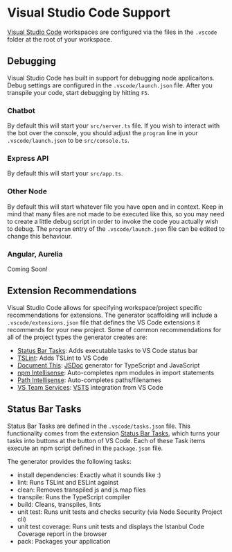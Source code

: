 # Visual Studio Code Support  
[Visual Studio Code][vscode-url] workspaces are configured via the files in the `.vscode` folder at the root of your workspace.  

## Debugging  
Visual Studio Code has built in support for debugging node applicaitons. Debug settings are configured in the `.vscode/launch.json` file.
After you transpile your code, start debugging by hitting `F5`.  

### Chatbot  
By default this will start your `src/server.ts` file. If you wish to interact with the bot over the console, 
you should adjust the `program` line in your `.vscode/launch.json` to be `src/console.ts`.  

### Express API  
By default this will start your `src/app.ts`.  

### Other Node
By default this will start whatever file you have open and in context. Keep in mind that many files are not made to be executed like this, 
so you may need to create a little debug script in order to invoke the code you actually wish to debug. The `program` entry of the `.vscode/launch.json` 
file can be edited to change this behaviour.

### Angular, Aurelia  
Coming Soon!  
  
## Extension Recommendations
Visual Studio Code allows for specifying workspace/project specific recommendations for extensions. The generator scaffolding will include a `.vscode/extensions.json` file that defines the VS Code extensions it recommends for your new project. Some of common recommendations for all of the project types the generator creates are:  
  
  - [Status Bar Tasks][tasks-extension-url]: Adds executable tasks to VS Code status bar
  - [TSLint][tslint-extension-url]: Adds TSLint to VS Code  
  - [Document This][docthis-extension-url]: [JSDoc][jsdoc-url] generator for TypeScript and JavaScript
  - [npm Intellisense][npm-intellisense-extension-url]: Auto-completes npm modules in import statements
  - [Path Intellisense][path-intellisense-extension-url]: Auto-completes paths/filenames
  - [VS Team Services][team-extension-url]: [VSTS][vsts-url] integration from VS Code  
  
  
## Status Bar Tasks  
Status Bar Tasks are defined in the `.vscode/tasks.json` file. This functionality comes from the extension [Status Bar Tasks][tasks-extension-url], 
which turns your tasks into buttons at the button of VS Code. Each of these Task items execute an npm script defined in the `package.json` file.

The generator provides the following tasks:  

- install dependencies: Exactly what it sounds like :) 
- lint: Runs TSLint and ESLint against
- clean: Removes transpiled js and js.map files
- transpile: Runs the TypeScript compiler
- build: Cleans, transpiles, lints
- unit test: Runs unit tests and checks security (via Node Security Project cli)
- unit test coverage: Runs unit tests and displays the Istanbul Code Coverage report in the browser
- pack: Packages your application

[vscode-url]: https://code.visualstudio.com  
[tasks-extension-url]: https://marketplace.visualstudio.com/items?itemName=GuardRex.status-bar-tasks
[team-extension-url]: https://marketplace.visualstudio.com/items?itemName=ms-vsts.team
[tslint-extension-url]: https://marketplace.visualstudio.com/items?itemName=eg2.tslint
[docthis-extension-url]: https://marketplace.visualstudio.com/items?itemName=joelday.docthis
[path-intellisense-extension-url]: https://marketplace.visualstudio.com/items?itemName=christian-kohler.path-intellisense
[npm-intellisense-extension-url]: https://marketplace.visualstudio.com/items?itemName=christian-kohler.npm-intellisense
[jsdoc-url]: http://usejsdoc.org/about-getting-started.html
[vsts-url]: https://www.visualstudio.com/team-services/